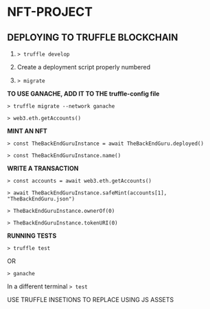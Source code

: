 # NFT-PROJECT

## DEPLOYING TO TRUFFLE BLOCKCHAIN

1. `> truffle develop`

2. Create a deployment script properly numbered

3. `> migrate`

**TO USE GANACHE, ADD IT TO THE truffle-config file**

`> truffle migrate --network ganache`


`> web3.eth.getAccounts()`

**MINT AN NFT**


`> const TheBackEndGuruInstance = await TheBackEndGuru.deployed()`

`> const TheBackEndGuruInstance.name()`

**WRITE A TRANSACTION**

`> const accounts = await web3.eth.getAccounts()`


`> await TheBackEndGuruInstance.safeMint(accounts[1], "TheBackEndGuru.json")`

`> TheBackEndGuruInstance.ownerOf(0)`

`> TheBackEndGuruInstance.tokenURI(0)`

**RUNNING TESTS**

`> truffle test`

OR


`> ganache`

In a different terminal
`> test`

USE TRUFFLE INSETIONS TO REPLACE USING JS ASSETS